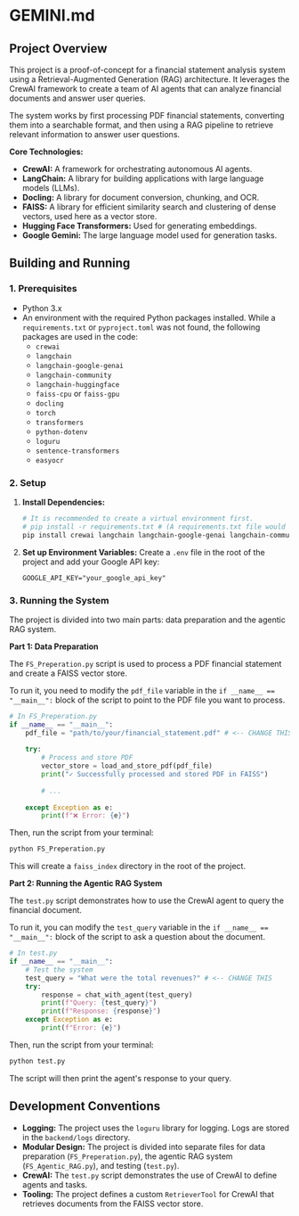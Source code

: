 
# GEMINI.md

## Project Overview

This project is a proof-of-concept for a financial statement analysis system using a Retrieval-Augmented Generation (RAG) architecture. It leverages the CrewAI framework to create a team of AI agents that can analyze financial documents and answer user queries.

The system works by first processing PDF financial statements, converting them into a searchable format, and then using a RAG pipeline to retrieve relevant information to answer user questions.

**Core Technologies:**

*   **CrewAI:** A framework for orchestrating autonomous AI agents.
*   **LangChain:** A library for building applications with large language models (LLMs).
*   **Docling:** A library for document conversion, chunking, and OCR.
*   **FAISS:** A library for efficient similarity search and clustering of dense vectors, used here as a vector store.
*   **Hugging Face Transformers:** Used for generating embeddings.
*   **Google Gemini:** The large language model used for generation tasks.

## Building and Running

### 1. Prerequisites

*   Python 3.x
*   An environment with the required Python packages installed. While a `requirements.txt` or `pyproject.toml` was not found, the following packages are used in the code:
    *   `crewai`
    *   `langchain`
    *   `langchain-google-genai`
    *   `langchain-community`
    *   `langchain-huggingface`
    *   `faiss-cpu` or `faiss-gpu`
    *   `docling`
    *   `torch`
    *   `transformers`
    *   `python-dotenv`
    *   `loguru`
    *   `sentence-transformers`
    *   `easyocr`

### 2. Setup

1.  **Install Dependencies:**
    ```bash
    # It is recommended to create a virtual environment first.
    # pip install -r requirements.txt # (A requirements.txt file would be ideal here)
    pip install crewai langchain langchain-google-genai langchain-community langchain-huggingface faiss-cpu docling torch transformers python-dotenv loguru sentence-transformers easyocr
    ```

2.  **Set up Environment Variables:**
    Create a `.env` file in the root of the project and add your Google API key:
    ```
    GOOGLE_API_KEY="your_google_api_key"
    ```

### 3. Running the System

The project is divided into two main parts: data preparation and the agentic RAG system.

**Part 1: Data Preparation**

The `FS_Preperation.py` script is used to process a PDF financial statement and create a FAISS vector store.

To run it, you need to modify the `pdf_file` variable in the `if __name__ == "__main__":` block of the script to point to the PDF file you want to process.

```python
# In FS_Preperation.py
if __name__ == "__main__":
    pdf_file = "path/to/your/financial_statement.pdf" # <-- CHANGE THIS
    
    try:
        # Process and store PDF
        vector_store = load_and_store_pdf(pdf_file)
        print("✓ Successfully processed and stored PDF in FAISS")
        
        # ...
            
    except Exception as e:
        print(f"❌ Error: {e}")
```

Then, run the script from your terminal:

```bash
python FS_Preperation.py
```

This will create a `faiss_index` directory in the root of the project.

**Part 2: Running the Agentic RAG System**

The `test.py` script demonstrates how to use the CrewAI agent to query the financial document.

To run it, you can modify the `test_query` variable in the `if __name__ == "__main__":` block of the script to ask a question about the document.

```python
# In test.py
if __name__ == "__main__":
    # Test the system
    test_query = "What were the total revenues?" # <-- CHANGE THIS
    try:
        response = chat_with_agent(test_query)
        print(f"Query: {test_query}")
        print(f"Response: {response}")
    except Exception as e:
        print(f"Error: {e}")
```

Then, run the script from your terminal:

```bash
python test.py
```

The script will then print the agent's response to your query.

## Development Conventions

*   **Logging:** The project uses the `loguru` library for logging. Logs are stored in the `backend/logs` directory.
*   **Modular Design:** The project is divided into separate files for data preparation (`FS_Preperation.py`), the agentic RAG system (`FS_Agentic_RAG.py`), and testing (`test.py`).
*   **CrewAI:** The `test.py` script demonstrates the use of CrewAI to define agents and tasks.
*   **Tooling:** The project defines a custom `RetrieverTool` for CrewAI that retrieves documents from the FAISS vector store.
